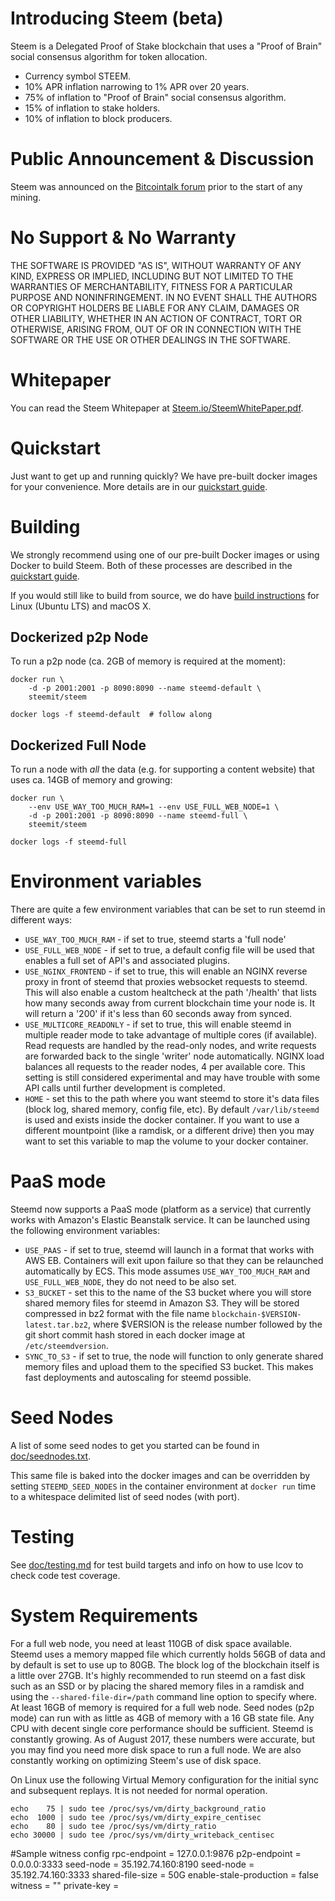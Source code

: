 # Introducing Steem (beta)

Steem is a Delegated Proof of Stake blockchain that uses a "Proof of Brain" social consensus algorithm for token allocation.

  - Currency symbol STEEM.
  - 10% APR inflation narrowing to 1% APR over 20 years.
  - 75% of inflation to "Proof of Brain" social consensus algorithm.
  - 15% of inflation to stake holders.
  - 10% of inflation to block producers.

# Public Announcement & Discussion

Steem was announced on the
[Bitcointalk forum](https://bitcointalk.org/index.php?topic=1410943.new) prior to
the start of any mining.

# No Support & No Warranty

THE SOFTWARE IS PROVIDED "AS IS", WITHOUT WARRANTY OF ANY KIND, EXPRESS OR
IMPLIED, INCLUDING BUT NOT LIMITED TO THE WARRANTIES OF MERCHANTABILITY,
FITNESS FOR A PARTICULAR PURPOSE AND NONINFRINGEMENT. IN NO EVENT SHALL THE
AUTHORS OR COPYRIGHT HOLDERS BE LIABLE FOR ANY CLAIM, DAMAGES OR OTHER
LIABILITY, WHETHER IN AN ACTION OF CONTRACT, TORT OR OTHERWISE, ARISING
FROM, OUT OF OR IN CONNECTION WITH THE SOFTWARE OR THE USE OR OTHER DEALINGS
IN THE SOFTWARE.

# Whitepaper

You can read the Steem Whitepaper at [Steem.io/SteemWhitePaper.pdf](https://steem.io/SteemWhitePaper.pdf).

# Quickstart

Just want to get up and running quickly? We have pre-built docker images for your convenience. More details are in our [quickstart guide](https://github.com/steemit/steem/blob/master/doc/exchangequickstart.md).

# Building

We strongly recommend using one of our pre-built Docker images or using Docker to build Steem. Both of these processes are described in the [quickstart guide](https://github.com/steemit/steem/blob/master/doc/exchangequickstart.md).

If you would still like to build from source, we do have [build instructions](https://github.com/steemit/steem/blob/master/doc/building.md) for Linux (Ubuntu LTS) and macOS X.

## Dockerized p2p Node

To run a p2p node (ca. 2GB of memory is required at the moment):

    docker run \
        -d -p 2001:2001 -p 8090:8090 --name steemd-default \
        steemit/steem

    docker logs -f steemd-default  # follow along

## Dockerized Full Node

To run a node with *all* the data (e.g. for supporting a content website)
that uses ca. 14GB of memory and growing:

    docker run \
        --env USE_WAY_TOO_MUCH_RAM=1 --env USE_FULL_WEB_NODE=1 \
        -d -p 2001:2001 -p 8090:8090 --name steemd-full \
        steemit/steem

    docker logs -f steemd-full

# Environment variables

There are quite a few environment variables that can be set to run steemd in different ways:

* `USE_WAY_TOO_MUCH_RAM` - if set to true, steemd starts a 'full node'
* `USE_FULL_WEB_NODE` - if set to true, a default config file will be used that enables a full set of API's and associated plugins.
* `USE_NGINX_FRONTEND` - if set to true, this will enable an NGINX reverse proxy in front of steemd that proxies websocket requests to steemd. This will also enable a custom healtcheck at the path '/health' that lists how many seconds away from current blockchain time your node is. It will return a '200' if it's less than 60 seconds away from synced.
* `USE_MULTICORE_READONLY` - if set to true, this will enable steemd in multiple reader mode to take advantage of multiple cores (if available). Read requests are handled by the read-only nodes, and write requests are forwarded back to the single 'writer' node automatically. NGINX load balances all requests to the reader nodes, 4 per available core. This setting is still considered experimental and may have trouble with some API calls until further development is completed.
* `HOME` - set this to the path where you want steemd to store it's data files (block log, shared memory, config file, etc). By default `/var/lib/steemd` is used and exists inside the docker container. If you want to use a different mountpoint (like a ramdisk, or a different drive) then you may want to set this variable to map the volume to your docker container.

# PaaS mode

Steemd now supports a PaaS mode (platform as a service) that currently works with Amazon's Elastic Beanstalk service. It can be launched using the following environment variables:

* `USE_PAAS` - if set to true, steemd will launch in a format that works with AWS EB. Containers will exit upon failure so that they can be relaunched automatically by ECS. This mode assumes `USE_WAY_TOO_MUCH_RAM` and `USE_FULL_WEB_NODE`, they do not need to be also set.
* `S3_BUCKET` - set this to the name of the S3 bucket where you will store shared memory files for steemd in Amazon S3. They will be stored compressed in bz2 format with the file name `blockchain-$VERSION-latest.tar.bz2`, where $VERSION is the release number followed by the git short commit hash stored in each docker image at `/etc/steemdversion`.
* `SYNC_TO_S3` - if set to true, the node will function to only generate shared memory files and upload them to the specified S3 bucket. This makes fast deployments and autoscaling for steemd possible.

# Seed Nodes

A list of some seed nodes to get you started can be found in
[doc/seednodes.txt](doc/seednodes.txt).

This same file is baked into the docker images and can be overridden by
setting `STEEMD_SEED_NODES` in the container environment at `docker run`
time to a whitespace delimited list of seed nodes (with port).

# Testing

See [doc/testing.md](doc/testing.md) for test build targets and info
on how to use lcov to check code test coverage.

# System Requirements

For a full web node, you need at least 110GB of disk space available. Steemd uses a memory mapped file which currently holds 56GB of data and by default is set to use up to 80GB. The block log of the blockchain itself is a little over 27GB. It's highly recommended to run steemd on a fast disk such as an SSD or by placing the shared memory files in a ramdisk and using the `--shared-file-dir=/path` command line option to specify where. At least 16GB of memory is required for a full web node. Seed nodes (p2p mode) can run with as little as 4GB of memory with a 16 GB state file. Any CPU with decent single core performance should be sufficient. Steemd is constantly growing. As of August 2017, these numbers were accurate, but you may find you need more disk space to run a full node. We are also constantly working on optimizing Steem's use of disk space.

On Linux use the following Virtual Memory configuration for the initial sync and subsequent replays. It is not needed for normal operation.

```
echo    75 | sudo tee /proc/sys/vm/dirty_background_ratio
echo  1000 | sudo tee /proc/sys/vm/dirty_expire_centisec
echo    80 | sudo tee /proc/sys/vm/dirty_ratio
echo 30000 | sudo tee /proc/sys/vm/dirty_writeback_centisec
```

#Sample witness config
rpc-endpoint = 127.0.0.1:9876
p2p-endpoint = 0.0.0.0:3333
seed-node = 35.192.74.160:8190
seed-node = 35.192.74.160:3333
shared-file-size = 50G
enable-stale-production = false
witness = "<your-account>"
private-key = <your-active-private-key>